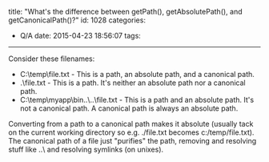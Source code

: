 title: "What's the difference between getPath(), getAbsolutePath(), and getCanonicalPath()?"
id: 1028
categories:
  - Q/A
date: 2015-04-23 18:56:07
tags:
---

Consider these filenames:

*   C:\temp\file.txt - This is a path, an absolute path, and a canonical path.
*   .\file.txt - This is a path. It's neither an absolute path nor a canonical path.
*   C:\temp\myapp\bin\..\\..\file.txt - This is a path and an absolute path. It's not a canonical path.
A canonical path is always an absolute path.

Converting from a path to a canonical path makes it absolute (usually tack on the current working directory so e.g. ./file.txt becomes c:/temp/file.txt). The canonical path of a file just "purifies" the path, removing and resolving stuff like ..\ and resolving symlinks (on unixes).